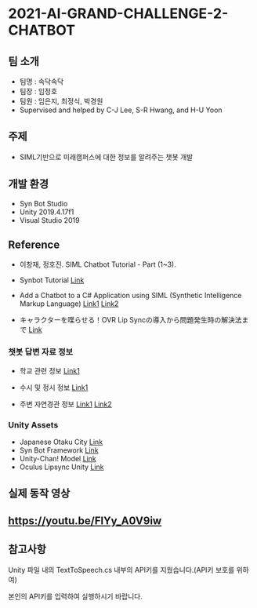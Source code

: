 # 2021-AI-GRAND-CHALLENGE-2-CHATBOT
## 팀 소개
+ 팀명 : 속닥속닥
+ 팀장 : 임정호 
+ 팀원 : 임은지, 최정식, 박경원 
+ Supervised and helped by C-J Lee, S-R Hwang, and H-U Yoon

## 주제
- SIML기반으로 미래캠퍼스에 대한 정보를 알려주는 챗봇 개발

## 개발 환경
- Syn Bot Studio
- Unity 2019.4.17f1
- Visual Studio 2019

## Reference
- 이창재, 정호진. SIML Chatbot Tutorial - Part (1~3).
 
- Synbot Tutorial [Link](https://developer.syn.co.in/tutorial/index.html)
 
- Add a Chatbot to a C# Application using SIML (Synthetic Intelligence Markup Language) [Link1](https://www.codeproject.com/Articles/866760/Add-a-Chatbot-to-a-Csharp-Application-using-SIML-S) [Link2](https://www.codeproject.com/Articles/868466/Add-a-Chatbot-to-a-Csharp-application-using-SIML-2)
 
- キャラクターを喋らせる！OVR Lip Syncの導入から問題発生時の解決法まで [Link](https://blog.gcrest.com/archives/404)
 
 ### 챗봇 답변 자료 정보
- 학교 관련 정보 [Link1](https://www.yonsei.ac.kr/wj/index.jsp)
 
- 수시 및 정시 정보 [Link1](https://www.nesin.com/menu_2019_4.html?caseBy=avgJ&code=88)
 
- 주변 자연경관 정보 [Link1](http://www.heritage.go.kr/heri/cul/culSelectDetail.do?ccbaCpno=2113201200000&pageNo=1_1_2_0) [Link2](https://blog.naver.com/jhkimism/221500166348)
 
 ### Unity Assets
 - Japanese Otaku City [Link](https://assetstore.unity.com/packages/3d/environments/urban/japanese-otaku-city-20359)
 - Syn Bot Framework [Link](https://developer.syn.co.in/tutorial/bot/oscova/unity-bot.html)
 - Unity-Chan! Model [Link](https://assetstore.unity.com/packages/3d/characters/unity-chan-model-18705)
 - Oculus Lipsync Unity [Link](https://developer.oculus.com/downloads/package/oculus-lipsync-unity/)

## 실제 동작 영상
<https://youtu.be/FlYy_A0V9iw>
------------------
## 참고사항
Unity 파일 내의 TextToSpeech.cs 내부의 API키를 지웠습니다.(API키 보호를 위하여)

본인의 API키를 입력하여 실행하시기 바랍니다.
